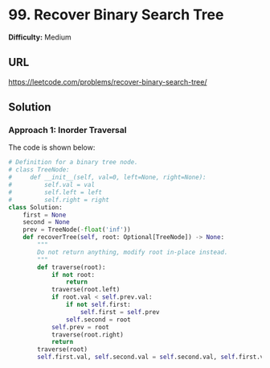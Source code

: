# 99. Recover Binary Search Tree

**Difficulty:** Medium

## URL

https://leetcode.com/problems/recover-binary-search-tree/

## Solution

### Approach 1: Inorder Traversal

The code is shown below:

```python
# Definition for a binary tree node.
# class TreeNode:
#     def __init__(self, val=0, left=None, right=None):
#         self.val = val
#         self.left = left
#         self.right = right
class Solution:
    first = None
    second = None
    prev = TreeNode(-float('inf'))
    def recoverTree(self, root: Optional[TreeNode]) -> None:
        """
        Do not return anything, modify root in-place instead.
        """
        def traverse(root):
            if not root:
                return
            traverse(root.left)
            if root.val < self.prev.val:
                if not self.first:
                    self.first = self.prev
                self.second = root
            self.prev = root
            traverse(root.right)
            return
        traverse(root)
        self.first.val, self.second.val = self.second.val, self.first.val
```
